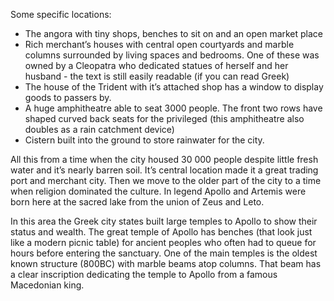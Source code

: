 Some specific locations:
* The angora with tiny shops, benches to sit on and an open market place
* Rich merchant’s houses with central open courtyards and marble columns surrounded by living spaces and bedrooms. One of these was owned by a Cleopatra who dedicated statues of herself and her husband - the text is still easily readable (if you can read Greek)
* The house of the Trident with it’s attached shop has a window to display goods to passers by.
* A huge amphitheatre able to seat 3000 people. The front two rows have shaped curved back seats for the privileged (this amphitheatre also doubles as a rain catchment device)
* Cistern built into the ground to store rainwater for the city.

All this from a time when the city housed 30 000 people despite little fresh water and it’s nearly barren soil. It’s central location made it a great trading port and merchant city.
Then we move to the older part of the city to a time when religion dominated the culture. In legend Apollo and Artemis were born here at the sacred lake from the union of Zeus and Leto.

In this area the Greek city states built large temples to Apollo to show their status and wealth. The great temple of Apollo has benches (that look just like a modern picnic table) for ancient peoples who often had to queue for hours before entering the sanctuary. One of the main temples is the oldest known structure (800BC) with marble beams atop columns. That beam has a clear inscription dedicating the temple to Apollo from a famous Macedonian king.
